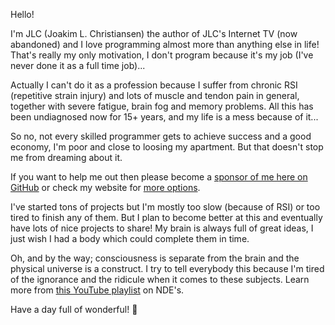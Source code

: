 Hello!

I'm JLC (Joakim L. Christiansen) the author of JLC's Internet TV (now abandoned) and I love programming almost more than anything else in life! That's really my only motivation, I don't program because it's my job (I've never done it as a full time job)...

Actually I can't do it as a profession because I suffer from chronic RSI (repetitive strain injury) and lots of muscle and tendon pain in general, together with severe fatigue, brain fog and memory problems. All this has been undiagnosed now for 15+ years, and my life is a mess because of it...

So no, not every skilled programmer gets to achieve success and a good economy, I'm poor and close to loosing my apartment. But that doesn't stop me from dreaming about it.

If you want to help me out then please become a [sponsor of me here on GitHub](https://github.com/sponsors/JoakimCh) or check my website for [more options](https://joakimch.github.io/funding.html).

I've started tons of projects but I'm mostly too slow (because of RSI) or too tired to finish any of them. But I plan to become better at this and eventually have lots of nice projects to share! My brain is always full of great ideas, I just wish I had a body which could complete them in time.

Oh, and by the way; consciousness is separate from the brain and the physical universe is a construct. I try to tell everybody this because I'm tired of the ignorance and the ridicule when it comes to these subjects. Learn more from [this YouTube playlist](https://www.youtube.com/playlist?list=PLmqdJGVmi4R3jg4Nh-FVuA7WU7Rkuca32) on NDE's.

Have a day full of wonderful! 🙂
